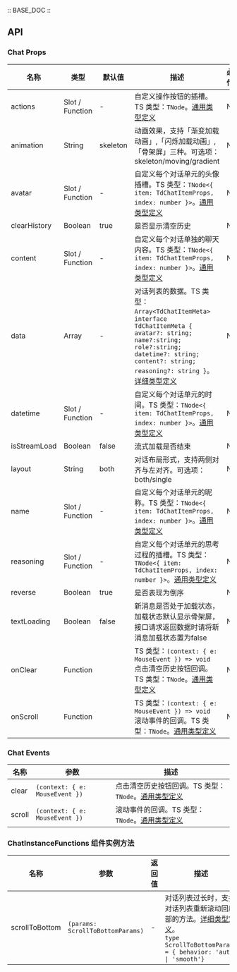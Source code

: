 :: BASE_DOC ::

## API

### Chat Props

名称 | 类型 | 默认值 | 描述 | 必传
-- | -- | -- | -- | --
actions | Slot / Function | - | 自定义操作按钮的插槽。TS 类型：`TNode`。[通用类型定义](https://github.com/Tencent/tdesign-vue-next/blob/develop/packages/components/common.ts) | N
animation | String | skeleton | 动画效果，支持「渐变加载动画」,「闪烁加载动画」, 「骨架屏」三种。可选项：skeleton/moving/gradient | N
avatar | Slot / Function | - | 自定义每个对话单元的头像插槽。TS 类型：`TNode<{ item: TdChatItemProps, index: number }>`。[通用类型定义](https://github.com/Tencent/tdesign-vue-next/blob/develop/packages/components/common.ts) | N
clearHistory | Boolean | true | 是否显示清空历史 | N
content | Slot / Function | - | 自定义每个对话单独的聊天内容。TS 类型：`TNode<{ item: TdChatItemProps, index: number }>`。[通用类型定义](https://github.com/Tencent/tdesign-vue-next/blob/develop/packages/components/common.ts) | N
data | Array | - | 对话列表的数据。TS 类型：`Array<TdChatItemMeta>` ` interface TdChatItemMeta { avatar?: string; name?:string; role?:string; datetime?: string; content?: string; reasoning?: string }`。[详细类型定义](https://github.com/Tencent/tdesign-vue-next/blob/develop/packages/components/chat/type.ts) | N
datetime | Slot / Function | - | 自定义每个对话单元的时间。TS 类型：`TNode<{ item: TdChatItemProps, index: number }>`。[通用类型定义](https://github.com/Tencent/tdesign-vue-next/blob/develop/packages/components/common.ts) | N
isStreamLoad | Boolean | false | 流式加载是否结束 | N
layout | String | both | 对话布局形式，支持两侧对齐与左对齐。可选项：both/single | N
name | Slot / Function | - | 自定义每个对话单元的昵称。TS 类型：`TNode<{ item: TdChatItemProps, index: number }>`。[通用类型定义](https://github.com/Tencent/tdesign-vue-next/blob/develop/packages/components/common.ts) | N
reasoning | Slot / Function | - | 自定义每个对话单元的思考过程的插槽。TS 类型：`TNode<{ item: TdChatItemProps, index: number }>`。[通用类型定义](https://github.com/Tencent/tdesign-vue-next/blob/develop/packages/components/common.ts) | N
reverse | Boolean | true | 是否表现为倒序 | N
textLoading | Boolean | false | 新消息是否处于加载状态，加载状态默认显示骨架屏，接口请求返回数据时请将新消息加载状态置为false | N
onClear | Function |  | TS 类型：`(context: { e: MouseEvent }) => void`<br/>点击清空历史按钮回调。TS 类型：`TNode`。[通用类型定义](https://github.com/Tencent/tdesign-vue-next/blob/develop/packages/components/common.ts) | N
onScroll | Function |  | TS 类型：`(context: { e: MouseEvent }) => void`<br/>滚动事件的回调。TS 类型：`TNode`。[通用类型定义](https://github.com/Tencent/tdesign-vue-next/blob/develop/packages/components/common.ts) | N

### Chat Events

名称 | 参数 | 描述
-- | -- | --
clear | `(context: { e: MouseEvent })` | 点击清空历史按钮回调。TS 类型：`TNode`。[通用类型定义](https://github.com/Tencent/tdesign-vue-next/blob/develop/packages/components/common.ts)
scroll | `(context: { e: MouseEvent })` | 滚动事件的回调。TS 类型：`TNode`。[通用类型定义](https://github.com/Tencent/tdesign-vue-next/blob/develop/packages/components/common.ts)

### ChatInstanceFunctions 组件实例方法

名称 | 参数 | 返回值 | 描述
-- | -- | -- | --
scrollToBottom | `(params: ScrollToBottomParams)` | \- | 对话列表过长时，支持对话列表重新滚动回底部的方法。[详细类型定义](https://github.com/Tencent/tdesign-vue-next/blob/develop/packages/components/chat/type.ts)。<br/>` type ScrollToBottomParams = { behavior: 'auto' \| 'smooth'} `<br/>
